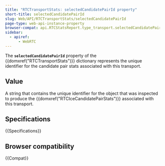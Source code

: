 ```yaml
---
title: "RTCTransportStats: selectedCandidatePairId property"
short-title: selectedCandidatePairId
slug: Web/API/RTCTransportStats/selectedCandidatePairId
page-type: web-api-instance-property
browser-compat: api.RTCStatsReport.type_transport.selectedCandidatePairId
sidebar:
  - apiref:
      - WebRTC
---
```


The **`selectedCandidatePairId`** property of the {{domxref("RTCTransportStats")}} dictionary represents the unique identifier for the candidate pair stats associated with this transport.

## Value

A string that contains the unique identifier for the object that was inspected to produce the {{domxref("RTCIceCandidatePairStats")}} associated with this transport.

## Specifications

{{Specifications}}

## Browser compatibility

{{Compat}}
